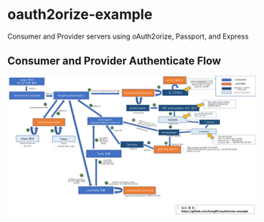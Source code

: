 # oauth2orize-example

Consumer and Provider servers using oAuth2orize, Passport, and Express

## Consumer and Provider Authenticate Flow
![Authenticate Flow between Consumer and Provider](./flow.png)

